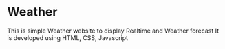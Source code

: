# Weather
This is simple Weather website to display Realtime and Weather forecast
It is developed using HTML, CSS, Javascript
